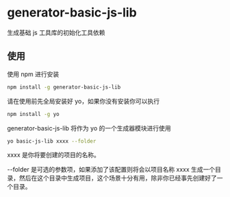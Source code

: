 # generator-basic-js-lib

生成基础 js 工具库的初始化工具依赖

## 使用

使用 npm 进行安装

```bash
npm install -g generator-basic-js-lib
```

请在使用前先全局安装好 yo，如果你没有安装你可以执行

```bash
npm install -g yo
```

generator-basic-js-lib 将作为 yo 的一个生成器模块进行使用

```bash
yo basic-js-lib xxxx --folder
```

xxxx 是你将要创建的项目的名称。

--folder 是可选的参数项，如果添加了该配置则将会以项目名称 xxxx 生成一个目录，然后在这个目录中生成项目，这个场景十分有用，除非你已经事先创建好了一个目录。
